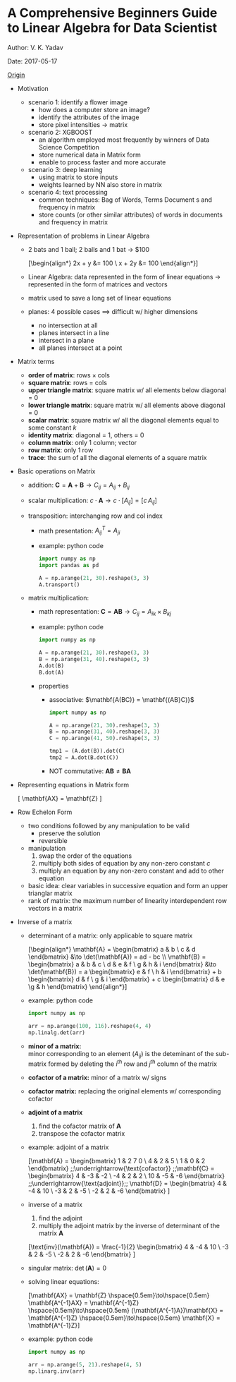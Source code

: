 # A Comprehensive Beginners Guide to Linear Algebra for Data Scientist

Author: V. K. Yadav

Date: 2017-05-17

[Origin](https://www.analyticsvidhya.com/blog/2017/05/comprehensive-guide-to-linear-algebra/)

+ Motivation
  + scenario 1: identify a flower image
    + how does a computer store an image?
    + identify the attributes of the image
    + store pixel intensities $\to$ matrix
  + scenario 2: XGBOOST
    + an algorithm employed most frequently by winners of Data Science Competition
    + store numerical data in Matrix form
    + enable to process faster and more accurate
  + scenario 3: deep learning
    + using matrix to store inputs
    + weights learned by NN also store in matrix
  + scenario 4: text processing
    + common techniques: Bag of Words, Terms Document s and frequency in matrix
    + store counts (or other similar attributes) of words in documents and frequency in matrix

+ Representation of problems in Linear Algebra
  + 2 bats and 1 ball; 2 balls and 1 bat $\to$ \$100
  
    \[\begin{align*}
      2x + y &= 100 \\
      x + 2y &= 100
    \end{align*}\]

  + Linear Algebra: data represented in the form of linear equations $\to$ represented in the form of matrices and vectors
  + matrix used to save a long set of linear equations
  + planes: 4 possible cases $\implies$ difficult w/ higher dimensions
    + no intersection at all
    + planes intersect in a line
    + intersect in a plane
    + all planes intersect at a point

+ Matrix terms
  + __order of matrix__: $\text{rows} \times \text{cols}$
  + __square matrix__: rows = cols
  + __upper triangle matrix__: square matrix w/ all elements below diagonal = 0
  + __lower triangle matrix__: square matrix w/ all elements above diagonal = 0
  + __scalar matrix__: square matrix w/ all the diagonal elements equal to some constant $k$
  + __identity matrix__: diagonal = 1, others = 0
  + __column matrix__: only 1 column; vector
  + __row matrix__: only 1 row
  + __trace__: the sum of all the diagonal elements of a square matrix

+ Basic operations on Matrix
  + addition: $\mathbf{C} = \mathbf{A} + \mathbf{B} \to C_{ij} = A_{ij} + B_{ij}$
  + scalar multiplication: $c \cdot \mathbf{A} \to c \cdot [A_{ij}] = [c \, A_{ij}]$
  + transposition: interchanging row and col index
    + math presentation: $A_{ij}^T = A_{ji}$
    + example: python code

      ```python
      import numpy as np
      import pandas as pd

      A = np.arange(21, 30).reshape(3, 3)
      A.transport()
      ```

  + matrix multiplication:
    + math representation: $\mathbf{C} = \mathbf{AB} \to C_{ij} = A_{ik} \times B_{kj}$
    + example: python code

      ```python
      import numpy as np

      A = np.arange(21, 30).reshape(3, 3)
      B = np.arange(31, 40).reshape(3, 3)
      A.dot(B)
      B.dot(A)
      ```

    + properties
      + associative: $\mathbf{A(BC)} = \mathbf{(AB}C)}$

        ```python
        import numpy as np

        A = np.arange(21, 30).reshape(3, 3)
        B = np.arange(31, 40).reshape(3, 3)
        C = np.arange(41, 50).reshape(3, 3)

        tmp1 = (A.dot(B)).dot(C)
        tmp2 = A.dot(B.dot(C))
        ```

      + NOT commutative: $\mathbf{AB} \neq \mathbf{BA}$

+ Representing equations in Matrix form

    \[ \mathbf{AX} = \mathbf{Z} \]

+ Row Echelon Form
  + two conditions followed by any manipulation to be valid
    + preserve the solution
    + reversible
  + manipulation
    1. swap the order of the equations
    2. multiply both sides of equation by any non-zero constant $c$
    3. multiply an equation by any non-zero constant and add to other equation
  + basic idea: clear variables in successive equation and form an upper trianglar matrix
  + rank of matrix: the maximum number of linearity interdependent row vectors in a matrix

+ Inverse of a matrix
  + determinant of a matrix: only applicable to square matrix

    \[\begin{align*}
      \mathbf{A} = \begin{bmatrix} a & b \\ c & d \end{bmatrix} &\to \det(\mathbf{A}) = ad - bc \\\\
      \mathbf{B} = \begin{bmatrix} a & b & c \\ d & e & f \\ g & h & i \end{bmatrix} &\to \det(\mathbf{B}) = a \begin{bmatrix} e & f \\ h & i \end{bmatrix} + b \begin{bmatrix} d & f \\ g & i \end{bmatrix} + c \begin{bmatrix} d & e \\g & h \end{bmatrix}
    \end{align*}\]

  + example: python code

    ```python
    import numpy as np

    arr = np.arange(100, 116).reshape(4, 4)
    np.linalg.det(arr)
    ```

  + __minor of a matrix:__<br>minor corresponding to an element ($A_{ij}$) is the deteminant of the sub-matrix formed by deleting the $i^{\text{th}}$ row and $j^{\text{th}}$ column of the matrix
  + __cofactor of a matrix:__ minor of a matrix w/ signs
  + __cofactor matrix:__ replacing the original elements w/ corresponding cofactor
  + __adjoint of a matrix__
    1. find the cofactor matrix of $\mathbf{A}$
    2. transpose the cofactor matrix
  + example: adjoint of a matrix

    \[\mathbf{A} = \begin{bmatrix} 1 & 2 7 0 \\ 4 & 2 & 5 \\ 1 & 0 & 2 \end{bmatrix} \;\;\underrightarrow{\text{cofactor}} \;\;\mathbf{C} = \begin{bmatrix} 4 & -3 & -2 \\ -4 & 2 & 2 \\ 10 & -5 & -6 \end{bmatrix} \;\;\underrightarrow{\text{adjoint}}\;\; \mathbf{D} = \begin{bmatrix} 4 & -4 & 10 \\ -3 & 2 & -5 \\ -2 & 2 & -6 \end{bmatrix} \]

  + inverse of a matrix
    1. find the adjoint
    2. multiply the adjoint matrix by the inverse of determinant of the matrix $\mathbf{A}$

      \[\text{inv}(\mathbf{A}) = \frac{-1}{2} \begin{bmatrix} 4 & -4 & 10 \\ -3 & 2 & -5 \\ -2 & 2 & -6 \end{bmatrix} \]

  + singular matrix: $\det(\mathbf{A}) = 0$
  + solving linear equations: 

    \[\mathbf{AX} = \mathbf{Z} \hspace{0.5em}\to\hspace{0.5em} \mathbf{A^{-1}AX} = \mathbf{A^{-1}Z} \hspace{0.5em}\to\hspace{0.5em} (\mathbf{A^{-1}A})\mathbf{X} = \mathbf{A^{-1}Z} \hspace{0.5em}\to\hspace{0.5em} \mathbf{X} = \mathbf{A^{-1}Z}\]

  + example: python code

    ```python
    import numpy as np

    arr = np.arange(5, 21).reshape(4, 5)
    np.linarg.inv(arr)
    ```


